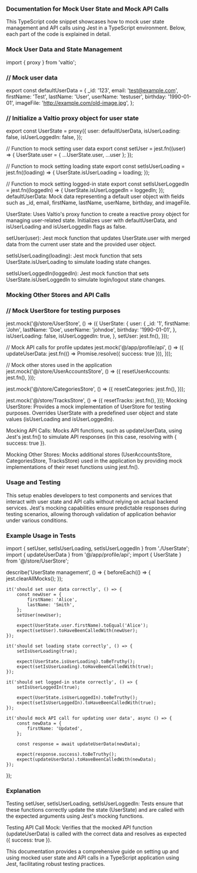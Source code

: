 ### Documentation for Mock User State and Mock API Calls
This TypeScript code snippet showcases how to mock user state management and API calls using Jest in a TypeScript environment. Below, each part of the code is explained in detail.

### Mock User Data and State Management

import { proxy } from 'valtio';

### // Mock user data
export const defaultUserData = {
    _id: '123',
    email: 'test@example.com',
    firstName: 'Test',
    lastName: 'User',
    userName: 'testuser',
    birthday: '1990-01-01',
    imageFile: 'http://example.com/old-image.jpg',
};

### // Initialize a Valtio proxy object for user state
export const UserState = proxy({
    user: defaultUserData,
    isUserLoading: false,
    isUserLoggedIn: false,
});

// Function to mock setting user data
export const setUser = jest.fn((user) => {
    UserState.user = { ...UserState.user, ...user };
});

// Function to mock setting loading state
export const setIsUserLoading = jest.fn((loading) => {
    UserState.isUserLoading = loading;
});

// Function to mock setting logged-in state
export const setIsUserLoggedIn = jest.fn((loggedIn) => {
    UserState.isUserLoggedIn = loggedIn;
});
defaultUserData: Mock data representing a default user object with fields such as _id, email, firstName, lastName, userName, birthday, and imageFile.

UserState: Uses Valtio's proxy function to create a reactive proxy object for managing user-related state. Initializes user with defaultUserData, and isUserLoading and isUserLoggedIn flags as false.

setUser(user): Jest mock function that updates UserState.user with merged data from the current user state and the provided user object.

setIsUserLoading(loading): Jest mock function that sets UserState.isUserLoading to simulate loading state changes.

setIsUserLoggedIn(loggedIn): Jest mock function that sets UserState.isUserLoggedIn to simulate login/logout state changes.

### Mocking Other Stores and API Calls

### // Mock UserStore for testing purposes
jest.mock('@/store/UserStore', () => ({
    UserState: {
        user: {
            _id: '1',
            firstName: 'John',
            lastName: 'Doe',
            userName: 'johndoe',
            birthday: '1990-01-01',
        },
        isUserLoading: false,
        isUserLoggedIn: true,
    },
    setUser: jest.fn(),
}));

// Mock API calls for profile updates
jest.mock('@/app/profile/api', () => ({
    updateUserData: jest.fn(() => Promise.resolve({ success: true })),
}));

// Mock other stores used in the application
jest.mock('@/store/UserAccountsStore', () => ({
    resetUserAccounts: jest.fn(),
}));

jest.mock('@/store/CategoriesStore', () => ({
    resetCategories: jest.fn(),
}));

jest.mock('@/store/TracksStore', () => ({
    resetTracks: jest.fn(),
}));
Mocking UserStore: Provides a mock implementation of UserStore for testing purposes. Overrides UserState with a predefined user object and state values (isUserLoading and isUserLoggedIn).

Mocking API Calls: Mocks API functions, such as updateUserData, using Jest's jest.fn() to simulate API responses (in this case, resolving with { success: true }).

Mocking Other Stores: Mocks additional stores (UserAccountsStore, CategoriesStore, TracksStore) used in the application by providing mock implementations of their reset functions using jest.fn().

### Usage and Testing
This setup enables developers to test components and services that interact with user state and API calls without relying on actual backend services. Jest's mocking capabilities ensure predictable responses during testing scenarios, allowing thorough validation of application behavior under various conditions.

### Example Usage in Tests

import { setUser, setIsUserLoading, setIsUserLoggedIn } from './UserState';
import { updateUserData } from '@/app/profile/api';
import { UserState } from '@/store/UserStore';

describe('UserState management', () => {
    beforeEach(() => {
        jest.clearAllMocks();
    });

    it('should set user data correctly', () => {
        const newUser = {
            firstName: 'Alice',
            lastName: 'Smith',
        };
        setUser(newUser);

        expect(UserState.user.firstName).toEqual('Alice');
        expect(setUser).toHaveBeenCalledWith(newUser);
    });

    it('should set loading state correctly', () => {
        setIsUserLoading(true);

        expect(UserState.isUserLoading).toBeTruthy();
        expect(setIsUserLoading).toHaveBeenCalledWith(true);
    });

    it('should set logged-in state correctly', () => {
        setIsUserLoggedIn(true);

        expect(UserState.isUserLoggedIn).toBeTruthy();
        expect(setIsUserLoggedIn).toHaveBeenCalledWith(true);
    });

    it('should mock API call for updating user data', async () => {
        const newData = {
            firstName: 'Updated',
        };

        const response = await updateUserData(newData);

        expect(response.success).toBeTruthy();
        expect(updateUserData).toHaveBeenCalledWith(newData);
    });
});
### Explanation
Testing setUser, setIsUserLoading, setIsUserLoggedIn: Tests ensure that these functions correctly update the state (UserState) and are called with the expected arguments using Jest's mocking functions.

Testing API Call Mock: Verifies that the mocked API function (updateUserData) is called with the correct data and resolves as expected ({ success: true }).

This documentation provides a comprehensive guide on setting up and using mocked user state and API calls in a TypeScript application using Jest, facilitating robust testing practices.